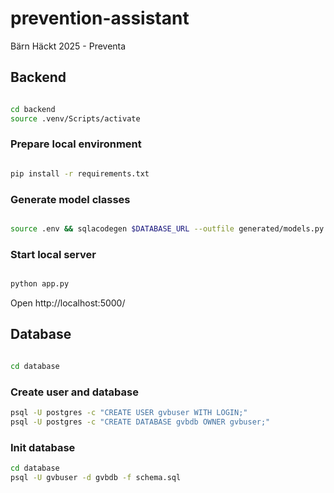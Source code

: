 # prevention-assistant

Bärn Häckt 2025 - Preventa

## Backend

```bash

cd backend
source .venv/Scripts/activate
```

### Prepare local environment

```bash

pip install -r requirements.txt
```

### Generate model classes

```bash

source .env && sqlacodegen $DATABASE_URL --outfile generated/models.py
```

### Start local server

```bash

python app.py
```

Open http://localhost:5000/

## Database

```bash

cd database
```

### Create user and database

```bash
psql -U postgres -c "CREATE USER gvbuser WITH LOGIN;"
psql -U postgres -c "CREATE DATABASE gvbdb OWNER gvbuser;"
```

### Init database

```bash
cd database
psql -U gvbuser -d gvbdb -f schema.sql
```
